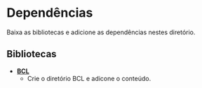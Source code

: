 # Dependências

Baixa as bibliotecas e adicione as dependências nestes diretório.

## Bibliotecas
* [**BCL**](https://github.com/balmanth/BCL/src)
	+ Crie o diretório BCL e adicone o conteúdo.